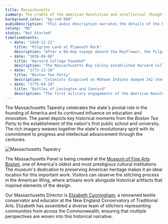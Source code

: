```yaml
---
title: Massachusetts
summary: The cradle of the American Revolution and intellectual thought
background_color: "bg-red-900"
audioDescription: "This audio description narrates the details of the Massachusetts Tapestry, which celebrates the state's pivotal role in the founding of America and its continued influence on education and innovation."
colony: "MA"
status: "Not Started"
timelineEvents:
  - date: "1620-12-21"
    title: "Pilgrims Land at Plymouth Rock"
    description: "After a 66-day voyage aboard the Mayflower, the Pilgrims established the Plymouth Colony, the second successful English settlement in North America."
  - date: "1636-09-08"
    title: "Harvard College Founded"
    description: "The Massachusetts Bay Colony established Harvard College, the first institution of higher education in the United States, initially to train Puritan ministers."
  - date: "1773-12-16"
    title: "Boston Tea Party"
    description: "Colonists disguised as Mohawk Indians dumped 342 chests of British tea into Boston Harbor to protest British taxation without representation."
  - date: "1775-04-19"
    title: "Battles of Lexington and Concord"
    description: "The first military engagements of the American Revolutionary War, where 'the shot heard round the world' marked the beginning of armed conflict with Great Britain."
---
```


The Massachusetts Tapestry celebrates the state's pivotal role in the founding of America and its continued influence on education and innovation. The panel depicts key historical moments from the _Boston Tea Party_ to the establishment of the nation's first public school and university. The rich imagery weaves together the state's revolutionary spirit with its commitment to progress and intellectual advancement through the centuries.

![Massachusetts Tapestry](/content/tapestries/massachusetts/massachusetts-tapestry-main.jpg)

The Massachusetts Panel is being created at the [Museum of Fine Arts Boston](/team/historical-partners/#mfa-boston), one of America's oldest and most prestigious cultural institutions. The museum's dedication to preserving American heritage makes it an ideal location for this important work. Visitors can observe the stitching process in the American Wing, where artisans work alongside historical artifacts that inspired elements of the design.

Our Massachusetts Director is [Elizabeth Cunningham](/team/state-directors/#elizabeth-cunningham), a renowned textile conservator and educator at the New England Conservatory of Traditional Arts. Elizabeth has assembled a diverse team of stitchers representing communities from across the Commonwealth, ensuring that multiple perspectives are woven into this historical narrative.
